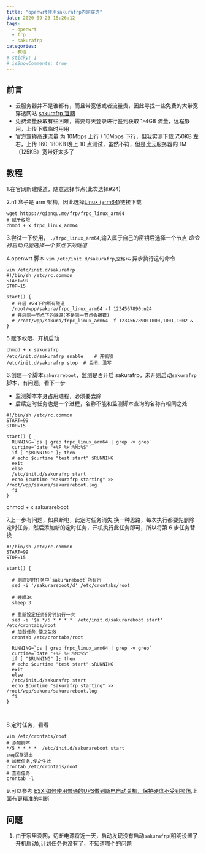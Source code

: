 ```yaml
---
title: "openwrt使用sakurafrp内网穿透"
date: 2020-09-23 15:26:12
tags:
  - openwrt
  - frp
  - sakurafrp
categories:
  - 教程
# sticky: 1
# isShowComments: true
---
```


## 前言

- 云服务器并不是谁都有，而且带宽低或者流量贵，因此寻找一些免费的大带宽穿透网站 [sakurafrp 官网](https://www.natfrp.com/)
- 免费流量获取有些困难，需要每天登录进行签到获取 1-4GB 流量，远程够用，上传下载临时用用
- 官方宣称高速流量 为 10Mbps 上行 / 10Mbps 下行，但我实测下载 750KB 左右，上传 160-180KB 晚上 10 点测试，虽然不符，但是比云服务器的 1M（125KB）宽带好太多了

## 教程

1.在官网新建隧道，随意选择节点(此次选择#24)

2.n1 盒子是 arm 架构，因此选择[Linux (arm64)](https://www.natfrp.com/tunnel/download)链接下载

```
wget https://qianqu.me/frp/frpc_linux_arm64
# 赋予权限
chmod + x frpc_linux_arm64
```

3.尝试一下使用， `./frpc_linux_arm64`,输入属于自己的密钥后选择一个节点 _命令行启动只能选择一个节点下的隧道_

4.openwrt 脚本 `vim /etc/init.d/sakurafrp`,`空格+&` 异步执行这句命令

```
vim /etc/init.d/sakurafrp
#!/bin/sh /etc/rc.common
START=99
STOP=15

start() {
  # 开启 #24下的所有隧道
  /root/wpp/sakura/frpc_linux_arm64 -f 1234567890:n24
  # 开启同一节点下的隧道(不是同一节点会报错)
  # /root/wpp/sakura/frpc_linux_arm64 -f 1234567890:1000,1001,1002 &
}
```

5.赋予权限、开机启动

```
chmod + x sakurafrp
/etc/init.d/sakurafrp enable 	# 开机项
/etc/init.d/sakurafrp stop	# 关闭，没写
```

6.创建一个脚本`sakurareboot`，监测是否开启 sakurafrp，未开则启动`sakurafrp`脚本，有问题，看下一步

- 监测脚本本身占用进程，必须要去除
- 后续定时任务也是一个进程，名称不能和监测脚本查询的名称有相同之处

```
#!/bin/sh /etc/rc.common
START=99
STOP=15

start() {
  RUNNING=`ps | grep frpc_linux_arm64 | grep -v grep`
  curtime=`date "+%F %H:%M:%S"`
  if [ "$RUNNING" ]; then
  # echo $curtime "test start" $RUNNING
  exit
  else
  /etc/init.d/sakurafrp start
  echo $curtime "sakurafrp starting" >> /root/wpp/sakura/sakurareboot.log
  fi
}
```

chmod + x sakurareboot

7.上一步有问题，如果断电，此定时任务消失,换一种思路，每次执行都要先删除定时任务，然后添加新的定时任务，开机执行此任务即可，所以将第 6 步任务替换

```
#!/bin/sh /etc/rc.common
START=99
STOP=15

start() {

  # 删除定时任务中`sakurareboot`所有行
  sed -i '/sakurareboot/d' /etc/crontabs/root

  # 睡眠3s
  sleep 3

  # 重新设定任务5分钟执行一次
  sed -i '$a */5 * * * *  /etc/init.d/sakurareboot start' /etc/crontabs/root
  # 加载任务,使之生效
  crontab /etc/crontabs/root

  RUNNING=`ps | grep frpc_linux_arm64 | grep -v grep`
  curtime=`date "+%F %H:%M:%S"`
  if [ "$RUNNING" ]; then
  # echo $curtime "test start" $RUNNING
  exit
  else
  /etc/init.d/sakurafrp start
  echo $curtime "sakurafrp starting" >> /root/wpp/sakura/sakurareboot.log
  fi
}
```

```


```

8.定时任务，看看

```
vim /etc/crontabs/root
# 添加脚本
*/5 * * * *  /etc/init.d/sakurareboot start
:wq保存退出
# 加载任务,使之生效
crontab /etc/crontabs/root
# 查看任务
crontab -l
```
9.可以参考 [ESXI如何使用普通的UPS做到断电自动关机，保护硬盘不受到损伤](https://www.vediotalk.com/archives/18546),上面有更精准的判断
## 问题

1. 由于家里没网，切断电源将近一天，启动发现没有启动`sakurafrp`(明明设置了开机启动),计划任务也没有了，不知道哪个的问题

